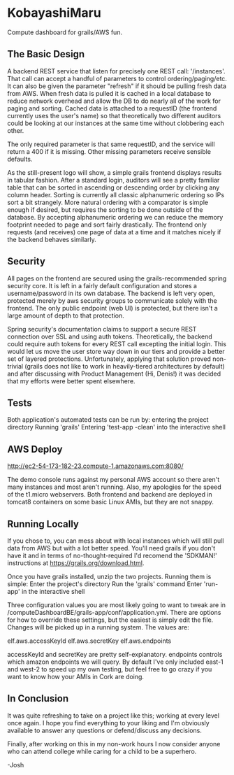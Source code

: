 # KobayashiMaru
Compute dashboard for grails/AWS fun.

The Basic Design
----------------
A backend REST service that listen for precisely one REST call: '/instances'. That call can accept a handful of parameters to control ordering/paging/etc. It can also be given the parameter "refresh" if it should be pulling fresh data from AWS. When fresh data is pulled it is cached in a local database to reduce network overhead and allow the DB to do nearly all of the work for paging and sorting. Cached data is attached to a requestID (the frontend currently uses the user's name) so that theoretically two different auditors could be looking at our instances at the same time without clobbering each other.

The only required parameter is that same requestID, and the service will return a 400 if it is missing. Other missing parameters receive sensible defaults.

As the still-present logo will show, a simple grails frontend displays results in tabular fashion. After a standard login, auditors will see a pretty familiar table that can be sorted in ascending or descending order by clicking any column header. Sorting is currently all classic alphanumeric ordering so IPs sort a bit strangely. More natural ordering with a comparator is simple enough if desired, but requires the sorting to be done outside of the database. By accepting alphanumeric ordering we can reduce the memory footprint needed to page and sort fairly drastically. The frontend only requests (and receives) one page of data at a time and it matches nicely if the backend behaves similarly.

Security
--------
All pages on the frontend are secured using the grails-recommended spring security core. It is left in a fairly default configuration and stores a username/password in its own database. The backend is left very open, protected merely by aws security groups to communicate solely with the frontend. The only public endpoint (web UI) is protected, but there isn't a large amount of depth to that protection.

Spring security's documentation claims to support a secure REST connection over SSL and using auth tokens. Theoretically, the backend could require auth tokens for every REST call excepting the initial login. This would let us move the user store way down in our tiers and provide a better set of layered protections. Unfortunately, applying that solution proved non-trivial (grails does not like to work in heavily-tiered architectures by default) and after discussing with Product Management (Hi, Denis!) it was decided that my efforts were better spent elsewhere.

Tests
-----
Both application's automated tests can be run by: 
    entering the project directory
    Running 'grails'
    Entering 'test-app -clean' into the interactive shell

AWS Deploy
----------
http://ec2-54-173-182-23.compute-1.amazonaws.com:8080/

The demo console runs against my personal AWS account so there aren't many instances and most aren't running. Also, my apologies for the speed of the t1.micro webservers. Both frontend and backend are deployed in tomcat8 containers on some basic Linux AMIs, but they are not snappy.

Running Locally
---------------
If you chose to, you can mess about with local instances which will still pull data from AWS but with a lot better speed. You'll need grails if you don't have it and in terms of no-thought-required I'd recomend the 'SDKMAN!' instructions at https://grails.org/download.html.

Once you have grails installed, unzip the two projects. Running them is simple:
    Enter the project's directory
    Run the 'grails' command
    Enter 'run-app' in the interactive shell

Three configuration values you are most likely going to want to tweak are in /computeDashboardBE/grails-app/conf/application.yml. There are options for how to override these settings, but the easiest is simply edit the file. Changes will be picked up in a running system. The values are:

elf.aws.accessKeyId
elf.aws.secretKey
elf.aws.endpoints

accessKeyId and secretKey are pretty self-explanatory. endpoints controls which amazon endpoints we will query. By default I've only included east-1 and west-2 to speed up my own testing, but feel free to go crazy if you want to know how your AMIs in Cork are doing.

In Conclusion
-------------
It was quite refreshing to take on a project like this; working at every level once again. I hope you find everything to your liking and I'm obviously available to answer any questions or defend/discuss any decisions.

Finally, after working on this in my non-work hours I now consider anyone who can attend college while caring for a child to be a superhero.

-Josh
